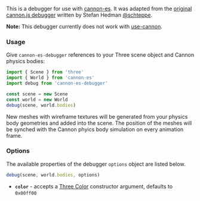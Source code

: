 This is a debugger for use with [cannon-es](https://github.com/react-spring/cannon-es). It was adapted from the [original cannon.js debugger](https://github.com/schteppe/cannon.js/blob/master/tools/threejs/CannonDebugRenderer.js) written by Stefan Hedman [@schteppe](https://github.com/schteppe).

**Note:** This debugger currently does not work with [use-cannon](https://github.com/react-spring/use-cannon).



### Usage

Give `cannon-es-debugger` references to your Three scene object and Cannon physics bodies:

```js
import { Scene } from 'three'
import { World } from 'cannon-es'
import debug from 'cannon-es-debugger'

const scene = new Scene
const world = new World
debug(scene, world.bodies)
```

New meshes with wireframe textures will be generated from your physics body geometries and added into the scene. The position of the meshes will be synched with the Cannon phyics body simulation on every animation frame.



### Options

The available properties of the debugger `options` object are listed below.

```js
debug(scene, world.bodies, options)
```

* **`color`** - accepts a [Three Color](https://threejs.org/docs/#api/en/math/Color) constructor argument, defaults to `0x00ff00`

